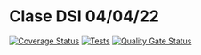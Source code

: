 # Clase DSI 04/04/22 
[![Coverage Status](https://coveralls.io/repos/github/ULL-ESIT-INF-DSI-2122/ull-esit-inf-dsi-21-22-prct09-filesystem-notes-app-AlvaroRGZ/badge.svg?branch=main)](https://coveralls.io/github/ULL-ESIT-INF-DSI-2122/ull-esit-inf-dsi-21-22-prct09-filesystem-notes-app-AlvaroRGZ?branch=main)
[![Tests](https://github.com/ULL-ESIT-INF-DSI-2122/ull-esit-inf-dsi-21-22-prct09-filesystem-notes-app-AlvaroRGZ/actions/workflows/node.js.yml/badge.svg)](https://github.com/ULL-ESIT-INF-DSI-2122/ull-esit-inf-dsi-21-22-prct09-filesystem-notes-app-AlvaroRGZ/actions/workflows/node.js.yml)
[![Quality Gate Status](https://sonarcloud.io/api/project_badges/measure?project=ULL-ESIT-INF-DSI-2122_ull-esit-inf-dsi-21-22-prct09-filesystem-notes-app-AlvaroRGZ&metric=alert_status)](https://sonarcloud.io/summary/new_code?id=ULL-ESIT-INF-DSI-2122_ull-esit-inf-dsi-21-22-prct09-filesystem-notes-app-AlvaroRGZ)
